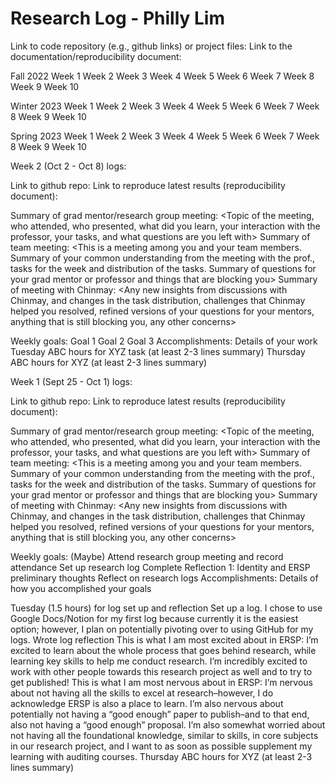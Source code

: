 # Research Log - Philly Lim



Link to code repository (e.g., github links) or project files: <Insert links here>
Link to the documentation/reproducibility document: <Insert link here>

Fall 2022
Week 1
Week 2
Week 3
Week 4
Week 5
Week 6
Week 7
Week 8
Week 9
Week  10




Winter 2023
Week 1
Week 2
Week 3
Week 4
Week 5
Week 6
Week 7
Week 8
Week 9
Week  10




Spring 2023
Week 1
Week 2
Week 3
Week 4
Week 5
Week 6
Week 7
Week 8
Week 9
Week  10














Week 2 (Oct 2 - Oct 8) logs:

Link to github repo:
Link to reproduce latest results (reproducibility document):

Summary of grad mentor/research group meeting: <Topic of the meeting, who attended, who presented, what did you learn, your interaction with the professor, your tasks, and what questions are you left with>
Summary of team meeting: <This is a meeting among you and your team members. Summary of your common understanding from the meeting with the prof., tasks for the week and distribution of the tasks. Summary of questions for your grad mentor or professor and things that are blocking you>
Summary of meeting with Chinmay: <Starts in the second half of the Fall quarter> <Any new insights from discussions with Chinmay, and changes in the task distribution, challenges that Chinmay helped you resolved,  refined versions of your questions for your mentors, anything that is still blocking you, any other concerns>
 
Weekly goals: 
Goal 1
Goal 2
Goal 3
Accomplishments: <List of things other than the above goals that you completed in the week>
Details of your work 
Tuesday ABC hours for XYZ task (at least 2-3 lines summary)
Thursday ABC hours for XYZ (at least 2-3 lines summary)




Week 1 (Sept 25 - Oct 1) logs:

Link to github repo:
Link to reproduce latest results (reproducibility document):


Summary of grad mentor/research group meeting: <Topic of the meeting, who attended, who presented, what did you learn, your interaction with the professor, your tasks, and what questions are you left with>
Summary of team meeting: <This is a meeting among you and your team members. Summary of your common understanding from the meeting with the prof., tasks for the week and distribution of the tasks. Summary of questions for your grad mentor or professor and things that are blocking you>
Summary of meeting with Chinmay: <Starts in the second half of the Fall quarter> <Any new insights from discussions with Chinmay, and changes in the task distribution, challenges that Chinmay helped you resolved,  refined versions of your questions for your mentors, anything that is still blocking you, any other concerns>
 
Weekly goals: 
(Maybe) Attend research group meeting and record attendance
Set up research log
Complete Reflection 1: Identity and ERSP preliminary thoughts
Reflect on research logs
Accomplishments: <List of things other than the above goals that you completed in the week>
Details of how you accomplished your goals
 
Tuesday (1.5 hours) for log set up and reflection
Set up a log. I chose to use Google Docs/Notion for my first log because currently it is the easiest option; however, I plan on potentially pivoting over to using GitHub for my logs.
Wrote log reflection
This is what I am most excited about in ERSP:
I’m excited to learn about the whole process that goes behind research, while learning key skills to help me conduct research. I’m incredibly excited to work with other people towards this research project as well and to try to get published!
This is what I am most nervous about in ERSP:
I’m nervous about not having all the skills to excel at research–however, I do acknowledge ERSP is also a place to learn. I’m also nervous about potentially not having a “good enough” paper to publish–and to that end, also not having a “good enough” proposal. I’m also somewhat worried about not having all the foundational knowledge, similar to skills, in core subjects in our research project, and I want to as soon as possible supplement my learning with auditing courses. 
Thursday ABC hours for XYZ (at least 2-3 lines summary)
